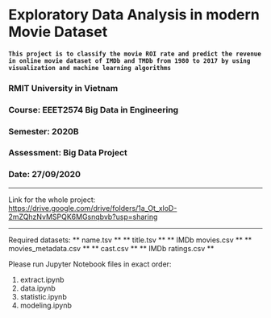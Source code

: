 # Exploratory Data Analysis in modern Movie Dataset

#### `This project is to classify the movie ROI rate and predict the revenue in online movie dataset of IMDb and TMDb from 1980 to 2017 by using visualization and machine learning algorithms`

### RMIT University in Vietnam
### Course: EEET2574 Big Data in Engineering
### Semester: 2020B
### Assessment: Big Data Project
### Date: 27/09/2020


***
Link for the whole project:
https://drive.google.com/drive/folders/1a_Ot_xloD-2mZQhzNvMSPQK6MGsnqbvb?usp=sharing
***

Required datasets:
** name.tsv **
** title.tsv **
** IMDb movies.csv ** 
** movies_metadata.csv **
** cast.csv **
** IMDb ratings.csv **

Please run Jupyter Notebook files in exact order:
1. extract.ipynb
2. data.ipynb
3. statistic.ipynb
4. modeling.ipynb


